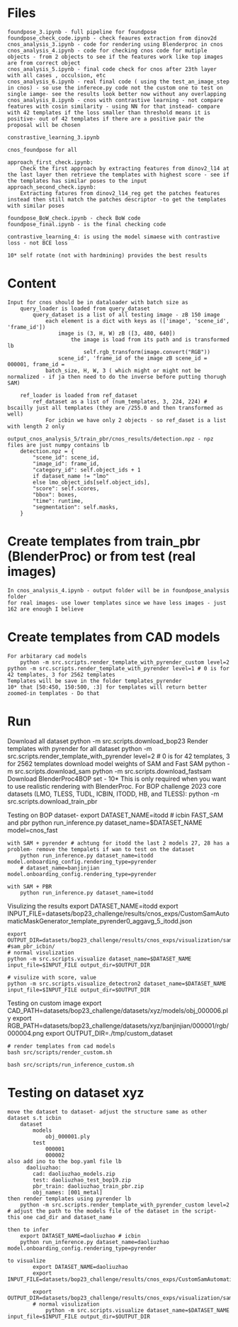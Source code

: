 # Files
    foundpose_3.ipynb - full pipeline for foundpose 
    foundpose_check_code.ipynb - check feaures extraction from dinov2d
    cnos_analysis_3.ipynb - code for rendering using Blenderproc in cnos
    cnos_analysis_4.ipynb - code for checking cnos code for mutiple objects - from 2 objects to see if the features work like top images are from correct object
    cnos_analysis_5.ipynb - final code check for cnos after 23th layer with all cases , occulsion, etc 
    cnos_analysis_6.ipynb - real final code ( using the test_an_image_step in cnos) - so use the inferece.py code not the custom one to test on single iamge- see the results look better now without any overlapping
    cnos_analysis_8.ipynb - cnos with contrastive learning - not compare features with cosin similarity - using NN for that instead- compare with 42 templates if the loss smaller than threshold means it is positive- out of 42 templates if there are a positive pair the proposal will be chosen

    constrastive_learning_3.ipynb

    cnos_foundpose for all 

    approach_first_check.ipynb: 
        Check the first approach by extracting features from dinov2_l14 at the last layer then retrieve the templates with highest score - see if the templates has similar poses to the input  
    approach_second_check.ipynb: 
        Extracting fatures from dinov2_l14_reg get the patches features instead then still match the patches descriptor -to get the templates with similar poses

    foundpose_BoW_check.ipynb - check BoW code
    foundpose_final.ipynb - is the final checking code

    contrastive_learning_4: is using the model simaese with contrastive loss - not BCE loss

    10* self rotate (not with hardmining) provides the best results

# Content
    Input for cnos should be in dataloader with batch size as
        query_loader is loaded from query_dataset 
            query_dataset is a list of all testing image - zB 150 image
                each element is a dict with keys as (['image', 'scene_id', 'frame_id'])
                    image is (3, H, W) zB ([3, 480, 640])
                        the image is load from its path and is transformed lb
                            self.rgb_transform(image.convert("RGB"))
                    scene_id', 'frame_id of the image zB scene_id = 000001, frame_id =  
                batch_size, H, W, 3 ( which might or might not be normalized - if ja then need to do the inverse before putting thorugh SAM)

        ref_loader is loaded from ref_dataset 
            ref_dataset as a list of (num_templates, 3, 224, 224) # bscailly just all templates (they are /255.0 and then transformed as well)
                For icbin we have only 2 objects - so ref_daset is a list with length 2 only 
    
    output_cnos_analysis_5/train_pbr/cnos_results/detection.npz - npz files are just numpy contains lb
        detection.npz = {
            "scene_id": scene_id,
            "image_id": frame_id,
            "category_id": self.object_ids + 1
            if dataset_name != "lmo"
            else lmo_object_ids[self.object_ids],
            "score": self.scores,
            "bbox": boxes,
            "time": runtime,
            "segmentation": self.masks,
        }
# Create templates from train_pbr (BlenderProc) or from test (real images)
    In cnos_analysis_4.ipynb - output folder will be in foundpose_analysis folder
    for real images- use lower templates since we have less images - just 162 are enough I believe

# Create templates from CAD models 
    For arbitarary cad models
        python -m src.scripts.render_template_with_pyrender_custom level=2 
    python -m src.scripts.render_template_with_pyrender level=1 # 0 is for 42 templates, 3 for 2562 templates
    Templates will be save in the folder templates_pyrender
    10* that [50:450, 150:500, :3] for templates will return better zoomed-in templates - Do that

# Run
Download all dataset
    python -m src.scripts.download_bop23
Render templates with pyrender for all dataset
    python -m src.scripts.render_template_with_pyrender level=2 # 0 is for 42 templates, 3 for 2562 templates
download model weights of SAM and Fast SAM
    python -m src.scripts.download_sam
    python -m src.scripts.download_fastsam
Download BlenderProc4BOP set - 10* This is only required when you want to use realistic rendering with BlenderProc.
    For BOP challenge 2023 core datasets (LMO, TLESS, TUDL, ICBIN, ITODD, HB, and TLESS):
        python -m src.scripts.download_train_pbr

Testing on BOP dataset- 
    export DATASET_NAME=itodd # icbin 
    FAST_SAM and pbr
        python run_inference.py dataset_name=$DATASET_NAME model=cnos_fast

    with SAM + pyrender # achtung for itodd the last 2 models 27, 28 has a problem- remove the tempalets if wan to test on the dataset
        python run_inference.py dataset_name=itodd model.onboarding_config.rendering_type=pyrender 
        # dataset_name=banjinjian model.onboarding_config.rendering_type=pyrender

    with SAM + PBR
        python run_inference.py dataset_name=itodd
 
Visulizing the results
    export DATASET_NAME=itodd 
    export INPUT_FILE=datasets/bop23_challenge/results/cnos_exps/CustomSamAutomaticMaskGenerator_template_pyrender0_aggavg_5_itodd.json

    export OUTPUT_DIR=datasets/bop23_challenge/results/cnos_exps/visualization/sam_pyrender_itodd #sam_pbr_icbin/
    # normal visulization
    python -m src.scripts.visualize dataset_name=$DATASET_NAME input_file=$INPUT_FILE output_dir=$OUTPUT_DIR

    # visulize with score, value
    python -m src.scripts.visualize_detectron2 dataset_name=$DATASET_NAME input_file=$INPUT_FILE output_dir=$OUTPUT_DIR

Testing on custom image
    export CAD_PATH=datasets/bop23_challenge/datasets/xyz/models/obj_000006.ply
    export RGB_PATH=datasets/bop23_challenge/datasets/xyz/banjinjian/000001/rgb/000004.png
    export OUTPUT_DIR=./tmp/custom_dataset

    # render templates from cad models
    bash src/scripts/render_custom.sh

    bash src/scripts/run_inference_custom.sh

# Testing on dataset xyz
    move the dataset to dataset- adjust the structure same as other dataset s.t icbin
        dataset
            models
                obj_000001.ply
            test
                000001
                000002
    also add ino to the bop.yaml file lb
          daoliuzhao:
            cad: daoliuzhao_models.zip
            test: daoliuzhao_test_bop19.zip
            pbr_train: daoliuzhao_train_pbr.zip
            obj_names: [001_metal]
    then render templates using pyrender lb
        python -m src.scripts.render_template_with_pyrender_custom level=2 # adjust the path to the models file of the dataset in the script- this one cad_dir and dataset_name
    
    then to infer
        export DATASET_NAME=daoliuzhao # icbin 
        python run_inference.py dataset_name=daoliuzhao model.onboarding_config.rendering_type=pyrender 

    to visualize
            export DATASET_NAME=daoliuzhao 
            export INPUT_FILE=datasets/bop23_challenge/results/cnos_exps/CustomSamAutomaticMaskGenerator_template_pyrender0_aggavg_5_daoliuzhao.json

            export OUTPUT_DIR=datasets/bop23_challenge/results/cnos_exps/visualization/sam_pyrender_daoliuzhao 
            # normal visulization
                python -m src.scripts.visualize dataset_name=$DATASET_NAME input_file=$INPUT_FILE output_dir=$OUTPUT_DIR





